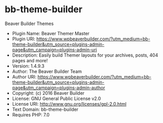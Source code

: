 # bb-theme-builder
 Beaver Builder Themes 

 * Plugin Name: Beaver Themer Master
 * Plugin URI: https://www.wpbeaverbuilder.com/?utm_medium=bb-theme-builder&utm_source=plugins-admin-page&utm_campaign=plugins-admin-uri
 * Description: Easily build Themer layouts for your archives, posts, 404 pages and more!
 * Version: 1.4.9.3
 * Author: The Beaver Builder Team
 * Author URI: https://www.wpbeaverbuilder.com/?utm_medium=bb-theme-builder&utm_source=plugins-admin-page&utm_campaign=plugins-admin-author
 * Copyright: (c) 2016 Beaver Builder
 * License: GNU General Public License v2.0
 * License URI: http://www.gnu.org/licenses/gpl-2.0.html
 * Text Domain: bb-theme-builder
 * Requires PHP: 7.0

